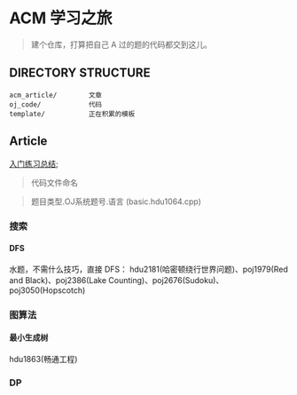 # ACM 学习之旅

> 建个仓库，打算把自己 A 过的题的代码都交到这儿。

DIRECTORY STRUCTURE
-------------------

```
acm_article/        文章
oj_code/            代码
template/           正在积累的模板
```

Article
--------
[入门练习总结](acm_article/gettingstarted.md);


>代码文件命名

>题目类型.OJ系统题号.语言
(basic.hdu1064.cpp)

### 搜索

#### DFS
水题，不需什么技巧，直接 DFS：
hdu2181(哈密顿绕行世界问题)、poj1979(Red and Black)、poj2386(Lake Counting)、poj2676(Sudoku)、poj3050(Hopscotch)


### 图算法

#### 最小生成树
hdu1863(畅通工程)

### DP

